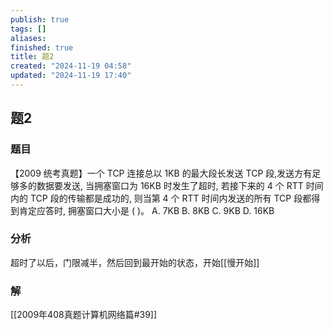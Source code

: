 ```yaml
---
publish: true
tags: []
aliases: 
finished: true
title: 题2
created: "2024-11-19 04:58"
updated: "2024-11-19 17:40"
---
```

## 题2
### 题目
【2009 统考真题】一个 TCP 连接总以 $1\mathrm{{KB}}$ 的最大段长发送 TCP 段,发送方有足够多的数据要发送, 当拥塞窗口为 ${16}\mathrm{{KB}}$ 时发生了超时, 若接下来的 4 个 RTT 时间内的 TCP 段的传输都是成功的, 则当第 4 个 RTT 时间内发送的所有 TCP 段都得到肯定应答时, 拥塞窗口大小是 ( )。
A. $7\mathrm{{KB}}$
B. $8\mathrm{{KB}}$ 
C. $9\mathrm{{KB}}$ 
D. ${16}\mathrm{{KB}}$
### 分析
超时了以后，门限减半，然后回到最开始的状态，开始[[慢开始]]
### 解
[[2009年408真题计算机网络篇#39]]